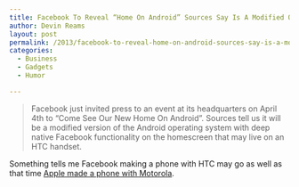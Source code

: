 ```yaml
---
title: Facebook To Reveal “Home On Android” Sources Say Is A Modified OS On HTC
author: Devin Reams
layout: post
permalink: /2013/facebook-to-reveal-home-on-android-sources-say-is-a-modified-os-on-htc/
categories:
  - Business
  - Gadgets
  - Humor

---
```

> Facebook just invited press to an event at its headquarters on April 4th to “Come See Our New Home On Android”. Sources tell us it will be a modified version of the Android operating system with deep native Facebook functionality on the homescreen that may live on an HTC handset.

Something tells me Facebook making a phone with HTC may go as well as that time [Apple made a phone with Motorola][1].

 [1]: http://en.wikipedia.org/wiki/Motorola_Rokr